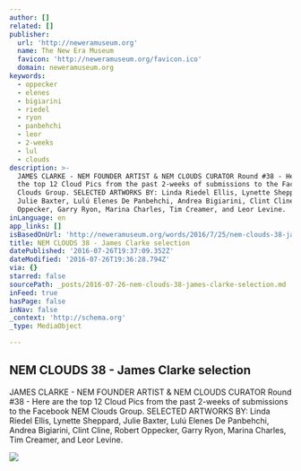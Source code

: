 ```yaml
---
author: []
related: []
publisher:
  url: 'http://neweramuseum.org'
  name: The New Era Museum
  favicon: 'http://neweramuseum.org/favicon.ico'
  domain: neweramuseum.org
keywords:
  - oppecker
  - elenes
  - bigiarini
  - riedel
  - ryon
  - panbehchi
  - leor
  - 2-weeks
  - lul
  - clouds
description: >-
  JAMES CLARKE - NEM FOUNDER ARTIST & NEM CLOUDS CURATOR Round #38 - Here are
  the top 12 Cloud Pics from the past 2-weeks of submissions to the Facebook NEM
  Clouds Group. SELECTED ARTWORKS BY: Linda Riedel Ellis, Lynette Sheppard,
  Julie Baxter, Lulú Elenes De Panbehchi, Andrea Bigiarini, Clint Cline, Robert
  Oppecker, Garry Ryon, Marina Charles, Tim Creamer, and Leor Levine.
inLanguage: en
app_links: []
isBasedOnUrl: 'http://neweramuseum.org/words/2016/7/25/nem-clouds-38-james-clarke-selection'
title: NEM CLOUDS 38 - James Clarke selection
datePublished: '2016-07-26T19:37:09.352Z'
dateModified: '2016-07-26T19:36:28.794Z'
via: {}
starred: false
sourcePath: _posts/2016-07-26-nem-clouds-38-james-clarke-selection.md
inFeed: true
hasPage: false
inNav: false
_context: 'http://schema.org'
_type: MediaObject

---
```

<article style=""><h1>NEM CLOUDS 38 - James Clarke selection</h1><p>JAMES CLARKE - NEM FOUNDER ARTIST &amp; NEM CLOUDS CURATOR Round #38 - Here are the top 12 Cloud Pics from the past 2-weeks of submissions to the Facebook NEM Clouds Group. SELECTED ARTWORKS BY: Linda Riedel Ellis, Lynette Sheppard, Julie Baxter, Lulú Elenes De Panbehchi, Andrea Bigiarini, Clint Cline, Robert Oppecker, Garry Ryon, Marina Charles, Tim Creamer, and Leor Levine.</p><img src="http://static1.squarespace.com/static/50e5b834e4b0837383d7bb18/50e5b834e4b0837383d7bb1f/5795ed6029687f134e853205/1469555776980/13645274_10209757745883433_7336761618448013252_n.jpg?format=1000w" /></article>